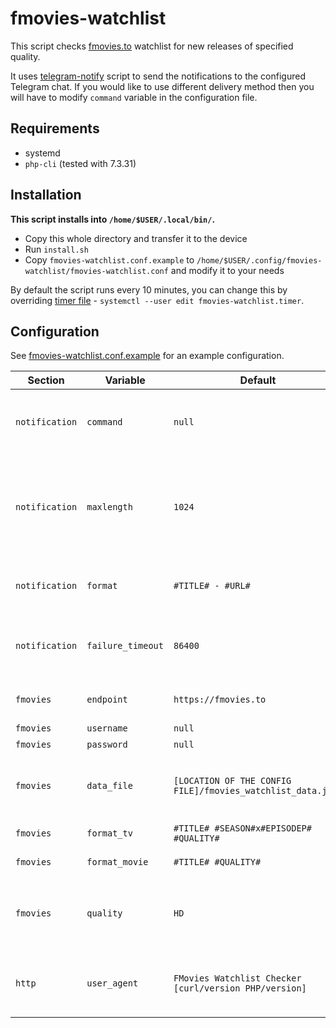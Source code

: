 # fmovies-watchlist

This script checks [fmovies.to](https://fmovies.to/) watchlist for new releases of specified quality.

It uses [telegram-notify](/telegram-notify/) script to send the notifications to the configured Telegram chat.
If you would like to use different delivery method then you will have to modify `command` variable in the configuration file.

## Requirements

- systemd
- `php-cli` (tested with 7.3.31)

## Installation

**This script installs into `/home/$USER/.local/bin/`.**

- Copy this whole directory and transfer it to the device
- Run `install.sh`
- Copy `fmovies-watchlist.conf.example` to `/home/$USER/.config/fmovies-watchlist/fmovies-watchlist.conf` and modify it to your needs

By default the script runs every 10 minutes, you can change this by overriding [timer file](https://www.freedesktop.org/software/systemd/man/systemd.timer.html) - `systemctl --user edit fmovies-watchlist.timer`.

## Configuration

See [fmovies-watchlist.conf.example](fmovies-watchlist.conf.example) for an example configuration.

| Section | Variable | Default | Description |
|---|---|---|---|
| `notification` | `command` | `null` | The command that sends the notification |
| `notification` | `maxlength` | `1024` | Maximum length of a single notifications, multiple will be send if this value is exceeded |
| `notification` | `format` | `#TITLE# - #URL#` | Format of the entries in the notification |
| `notification` | `failure_timeout` | `86400` | After how long give up on sending failed notifications |
| `fmovies` | `endpoint` | `https://fmovies.to` | The website domain to use |
| `fmovies` | `username` | `null` | Obviously |
| `fmovies` | `password` | `null` | Obviously |
| `fmovies` | `data_file` | `[LOCATION OF THE CONFIG FILE]/fmovies_watchlist_data.json` | Where to store last known watchlist data |
| `fmovies` | `format_tv` | `#TITLE# #SEASON#x#EPISODEP# #QUALITY#` | Format for TV series |
| `fmovies` | `format_movie` | `#TITLE# #QUALITY#` | Format for movies |
| `fmovies` | `quality` | `HD` | Minimum wanted quality, must be one of `HD, HDRip, SD, TS, CAM` |
| `http` | `user_agent` | `FMovies Watchlist Checker [curl/version PHP/version]` | HTTP user-agent to use in case you're being blocked |